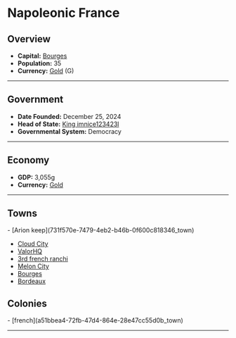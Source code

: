<!--UNDEDITED FILE, remove this entire line if this file has been edited!-->
# <!--NAME-->Napoleonic France<!--NAME-->

## Overview

- **Capital:** <!--CAPITAL_LINK-->[Bourges](c881f4ad-6d1c-40b9-bfb6-ab85ea80a9e0_town)<!--CAPITAL_LINK-->
- **Population:** <!--POPULATION-->35<!--POPULATION-->
- **Currency:** <!--CURRENCY_LINK-->[Gold](Gold_currency)<!--CURRENCY_LINK--> (<!--CURRENCY_ABV-->G<!--CURRENCY_ABV-->)

---

## Government

- **Date Founded:** <!--FOUNDED-->December 25, 2024<!--FOUNDED-->
- **Head of State:** <!--LEADER_TITLE_LINK-->[King imnice123423l](imnice123423l_user)<!--LEADER_TITLE_LINK-->
- **Governmental System:** <!--GOVERNMENT-->Democracy<!--GOVERNMENT-->

---

## Economy

- **GDP:** <!--GDP-->3,055g<!--GDP-->
- **Currency:** <!--CURRENCY_LINK-->[Gold](Gold_currency)<!--CURRENCY_LINK-->

---

## Towns

<!--TOWNS-->- [Arion keep](731f570e-7479-4eb2-b46b-0f600c818346_town)
- [Cloud City](894bf4e6-c0e9-4f7f-a5d2-48e3ac70e68f_town)
- [ValorHQ](cee3af03-d394-46fd-94a0-a41e25bf8f78_town)
- [3rd french ranchi](2e2438c0-2e1f-4ebd-a69e-269ca01c3489_town)
- [Melon City](663c6460-d371-4147-9a19-63d7d01442a2_town)
- [Bourges](c881f4ad-6d1c-40b9-bfb6-ab85ea80a9e0_town)
- [Bordeaux](09058f0c-d69f-400e-98bd-f824ad936734_town)<!--TOWNS-->

## Colonies

<!--COLONIES-->- [french](a51bbea4-72fb-47d4-864e-28e47cc55d0b_town)<!--COLONIES-->

---